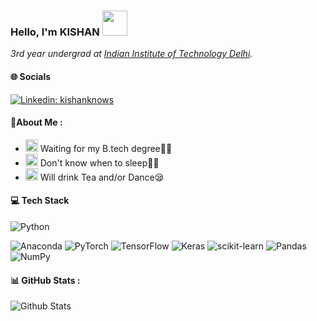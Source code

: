   ### Hello, I'm KISHAN <img src="https://media.giphy.com/media/KyCKg4Z3rmyrXMUNuk/source.gif" width="40"></h2>
<img align='right' width="200">
<p><em>3rd year undergrad at <a href="https://home.iitd.ac.in/">Indian Institute of Technology Delhi</a>.
</em></p>

#### 🌐 Socials
<!-- [![GitHub honghahnh](https://img.shields.io/github/followers/honghanhh?label=follow&style=social)](https://github.com/honghanhh) -->
[![Linkedin: kishanknows](https://img.shields.io/badge/-kishanknows-blue?style=flat-square&logo=Linkedin&logoColor=white&link=https://www.linkedin.com/in/kishanknows/)](https://www.linkedin.com/in/kishanknows/)


 #### 💫About Me :
- <img src="https://media.giphy.com/media/j5oMK60WVe1w9YaaOa/source.gif" width="20"> Waiting for my B.tech degree👨‍🎓
- <img src="https://media.giphy.com/media/j5oMK60WVe1w9YaaOa/source.gif" width="20"> Don't know when to sleep🙆‍♂️
- <img src="https://media.giphy.com/media/j5oMK60WVe1w9YaaOa/source.gif" width="20"> Will drink Tea and/or Dance😪

#### 💻 Tech Stack
![Python](https://img.shields.io/badge/python-3670A0?style=flat&logo=python&logoColor=ffdd54) 
<!-- ![R](https://img.shields.io/badge/r-%23276DC3.svg?style=flat&logo=r&logoColor=white) -->
<!-- ![Scala](https://img.shields.io/badge/scala-%23DC322F.svg?style=flat&logo=scala&logoColor=white) ![Markdown](https://img.shields.io/badge/markdown-%23000000.svg?style=flat&logo=markdown&logoColor=white)  -->

<!-- ![AmazonDynamoDB](https://img.shields.io/badge/Amazon%20DynamoDB-4053D6?style=flat&logo=Amazon%20DynamoDB&logoColor=white) ![MariaDB](https://img.shields.io/badge/MariaDB-003545?style=flat&logo=mariadb&logoColor=white) ![MongoDB](https://img.shields.io/badge/MongoDB-%234ea94b.svg?style=flat&logo=mongodb&logoColor=white) ![MySQL](https://img.shields.io/badge/mysql-%2300f.svg?style=flat&logo=mysql&logoColor=white) ![SQLite](https://img.shields.io/badge/sqlite-%2307405e.svg?style=flat&logo=sqlite&logoColor=white) -->

![Anaconda](https://img.shields.io/badge/Anaconda-%2344A833.svg?style=flat&logo=anaconda&logoColor=white)  ![PyTorch](https://img.shields.io/badge/PyTorch-%23EE4C2C.svg?style=flat&logo=PyTorch&logoColor=white) ![TensorFlow](https://img.shields.io/badge/TensorFlow-%23FF6F00.svg?style=flat&logo=TensorFlow&logoColor=white) ![Keras](https://img.shields.io/badge/Keras-%23D00000.svg?style=flat&logo=Keras&logoColor=white) ![scikit-learn](https://img.shields.io/badge/scikit--learn-%23F7931E.svg?style=flat&logo=scikit-learn&logoColor=white)  ![Pandas](https://img.shields.io/badge/pandas-%23150458.svg?style=flat&logo=pandas&logoColor=white) ![NumPy](https://img.shields.io/badge/numpy-%23013243.svg?style=flat&logo=numpy&logoColor=white) 

<!-- ![AWS](https://img.shields.io/badge/AWS-%23FF9900.svg?style=flat&logo=amazon-aws&logoColor=white) ![Google Cloud](https://img.shields.io/badge/Google%20Cloud-%234285F4.svg?style=flat&logo=google-cloud&logoColor=white) ![Docker](https://img.shields.io/badge/docker-%230db7ed.svg?style=flat&logo=docker&logoColor=white) ![Jira](https://img.shields.io/badge/jira-%230A0FFF.svg?style=flat&logo=jira&logoColor=white) ![Kubernetes](https://img.shields.io/badge/kubernetes-%23326ce5.svg?style=flat&logo=kubernetes&logoColor=white) ![Notion](https://img.shields.io/badge/Notion-%23000000.svg?style=flat&logo=notion&logoColor=white) ![Trello](https://img.shields.io/badge/Trello-%23026AA7.svg?style=flat&logo=Trello&logoColor=white) ![Confluence](https://img.shields.io/badge/confluence-%23172BF4.svg?style=flat&logo=confluence&logoColor=white) -->

#### 📊 GitHub Stats :
<img align="left" alt="Github Stats" src="https://github-readme-stats.vercel.app/api?username=kishanknows&count_private=true&show_icons=true&hide_border=true" />
<!-- <img align="left" src="https://github-readme-stats.vercel.app/api/top-langs?username=honghanhh&show_icons=true&locale=en&layout=compact&hide_border=true" alt="honghanhh" /> -->
<!-- <img align="left" src="https://github-readme-streak-stats.herokuapp.com/?user=honghanhh&show_icons=true&locale=en&layout=compact&hide_border=true" alt="honghanhh" /> -->
